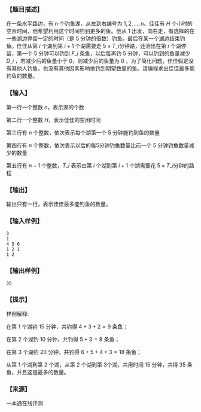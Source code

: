 ### 【题目描述】

在一条水平路边，有 $n$ 个钓鱼湖，从左到右编号为 $1,2,…,n$。佳佳有 $H$ 个小时的空余时间，他希望利用这个时间钓到更多的鱼。他从 $1$ 出发，向右走，有选择的在一些湖边停留一定的时间（是 $5$ 分钟的倍数）钓鱼。最后在某一个湖边结束钓鱼。佳佳从第 $i$ 个湖到第 $i+1$ 个湖需要走 $5×T\_i$分钟路，还测出在第 $i$ 个湖停留，第一个 $5$ 分钟可以钓到 $F\_i$​​ 条鱼，以后每再钓 $5$ 分钟，可以钓到的鱼量减少 $D\_i$​​ ，若减少后的鱼量小于 $0$，则减少后的鱼量为 $0$ 。为了简化问题，佳佳假定没有其他人钓鱼，也没有其他因素影响他钓到期望数量的鱼。请编程求出佳佳最多能钓鱼的数量。

### 【输入】

第一行一个整数 $n$，表示湖的个数

第二行一个整数 $H$，表示佳佳的空闲时间

第三行有 $n$ 个整数，依次表示每个湖第一个 $5$ 分钟能钓到鱼的数量

第四行有 $n$ 个整数，依次表示以后的每5分钟钓鱼数量比前一个 $5$ 分钟钓鱼数量减少的数量

第五行有 $n−1$ 个整数，$T\_i$ 表示由第 $i$ 个湖到第 $i+1$ 个湖需要花 $5×T\_i$分钟的路程

### 【输出】

输出只有一行，表示佳佳最多能钓鱼的数量。

### 【输入样例】

```
3
1
4 5 6
1 2 1
1 2
```

### 【输出样例】

```
35
```

### 【提示】

样例解释:

在第 $1$ 个湖钓 $15$ 分钟，共钓得 $4+3+2=9$ 条鱼；

在第 $2$ 个湖钓 $10$ 分钟，共钓得 $5+3=8$ 条鱼；

在第 $3$ 个湖钓 $20$ 分钟，共钓得 $6+5+4+3=18$ 条鱼；

从第 $1$ 个湖到第 $2$ 个湖，从第 $2$ 个湖到第 $3$个湖，共用时间 $15$ 分钟，共得 $35$ 条鱼，并且这是最多的数量。


 ### 【来源】

 一本通在线评测 